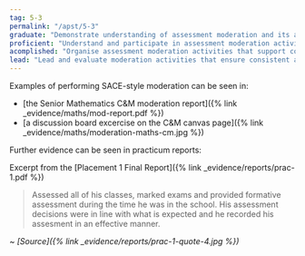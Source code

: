 ```yaml
---
tag: 5-3
permalink: "/apst/5-3"
graduate: "Demonstrate understanding of assessment moderation and its application to support consistent and comparable judgements of student learning."
proficient: "Understand and participate in assessment moderation activities to support consistent and comparable judgements of student learning."
acomplished: "Organise assessment moderation activities that support consistent and comparable judgements of student learning."
lead: "Lead and evaluate moderation activities that ensure consistent and comparable judgements of student learning to meet curriculum and school or system requirements."
---
```

Examples of performing SACE-style moderation can be seen in:
- [the Senior Mathematics C&M moderation report]({% link _evidence/maths/mod-report.pdf %})
- [a discussion board excercise on the C&M canvas page]({% link _evidence/maths/moderation-maths-cm.jpg %})

Further evidence can be seen in practicum reports:

Excerpt from the [Placement 1 Final Report]({% link _evidence/reports/prac-1.pdf %}) 
> Assessed all of his classes, marked exams and provided formative assessment during the time he was in the school. His assessment decisions were in line with what is expected and he recorded his assesment in an effective manner.

~ *[Source]({% link _evidence/reports/prac-1-quote-4.jpg %})*
